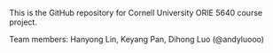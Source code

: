 This is the GitHub repository for Cornell University ORIE 5640 course project.

Team members: Hanyong Lin, Keyang Pan, Dihong Luo (@andyluooo)
